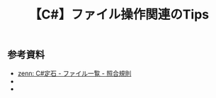 ﻿---
title: 【C#】ファイル操作関連のTips
tags:
  - C#
  - IO
updated_at: ''
id: 1a7736c1-41bd-41bb-8540-462045c68de5
---

##  

##

##

## 参考資料

- [zenn: C#定石 - ファイル一覧 - 照合規則](https://zenn.dev/chai0917/articles/2186a67b5b1a74)
- []()
- []()

